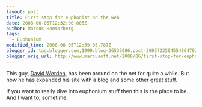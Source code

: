 ```yaml
---
layout: post
title: First stop for euphonist on the web
date: 2008-06-05T12:32:00.005Z
author: Marcus Hammarberg
tags:
  - Euphonium
modified_time: 2008-06-05T12:59:05.787Z
blogger_id: tag:blogger.com,1999:blog-36533086.post-2005722504554064702
blogger_orig_url: http://www.marcusoft.net/2008/06/first-stop-for-euphonist-on-web.html
---
```


This guy, [David Werden](http://www.dwerden.com/), has been around
on the net for quite a while. But now he has expanded his site with a
[blog](http://www.dwerden.com/blog3/) and some other [great
stuff](http://www.dwerden.com/music-videos/euphonium-music-videos.cfm).

If you want to really dive into euphonium stuff then this is the place
to be. And I want to, sometime.
